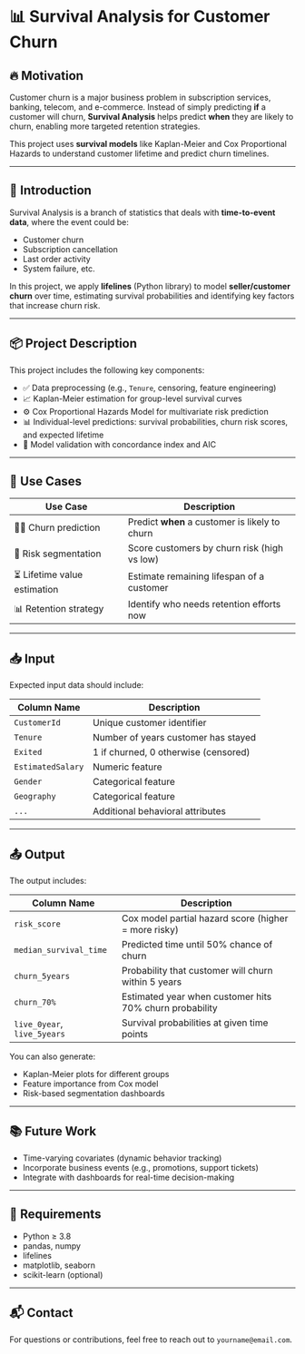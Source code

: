 # 📊 Survival Analysis for Customer Churn

## 🔥 Motivation
Customer churn is a major business problem in subscription services, banking, telecom, and e-commerce. Instead of simply predicting **if** a customer will churn, **Survival Analysis** helps predict **when** they are likely to churn, enabling more targeted retention strategies.

This project uses **survival models** like Kaplan-Meier and Cox Proportional Hazards to understand customer lifetime and predict churn timelines.

---

## 🧠 Introduction

Survival Analysis is a branch of statistics that deals with **time-to-event data**, where the event could be:
- Customer churn
- Subscription cancellation
- Last order activity
- System failure, etc.

In this project, we apply **lifelines** (Python library) to model **seller/customer churn** over time, estimating survival probabilities and identifying key factors that increase churn risk.

---

## 📦 Project Description

This project includes the following key components:

- ✅ Data preprocessing (e.g., `Tenure`, censoring, feature engineering)
- 📈 Kaplan-Meier estimation for group-level survival curves
- ⚙️ Cox Proportional Hazards Model for multivariate risk prediction
- 📊 Individual-level predictions: survival probabilities, churn risk scores, and expected lifetime
- 🧪 Model validation with concordance index and AIC

---

## 💼 Use Cases

| Use Case                        | Description |
|---------------------------------|-------------|
| 🧑‍💼 Churn prediction            | Predict **when** a customer is likely to churn |
| 🧠 Risk segmentation             | Score customers by churn risk (high vs low) |
| ⏳ Lifetime value estimation     | Estimate remaining lifespan of a customer |
| 📊 Retention strategy           | Identify who needs retention efforts now |

---

## 📥 Input

Expected input data should include:

| Column Name         | Description                         |
|---------------------|-------------------------------------|
| `CustomerId`        | Unique customer identifier          |
| `Tenure`            | Number of years customer has stayed |
| `Exited`            | 1 if churned, 0 otherwise (censored)|
| `EstimatedSalary`   | Numeric feature                     |
| `Gender`            | Categorical feature                 |
| `Geography`         | Categorical feature                 |
| `...`               | Additional behavioral attributes    |

---

## 📤 Output

The output includes:

| Column Name            | Description                                             |
|------------------------|---------------------------------------------------------|
| `risk_score`           | Cox model partial hazard score (higher = more risky)    |
| `median_survival_time` | Predicted time until 50% chance of churn                |
| `churn_5years`         | Probability that customer will churn within 5 years     |
| `churn_70%`            | Estimated year when customer hits 70% churn probability |
| `live_0year`, `live_5years` | Survival probabilities at given time points       |

You can also generate:
- Kaplan-Meier plots for different groups
- Feature importance from Cox model
- Risk-based segmentation dashboards

---

## 📚 Future Work
- Time-varying covariates (dynamic behavior tracking)
- Incorporate business events (e.g., promotions, support tickets)
- Integrate with dashboards for real-time decision-making

---

## 🔧 Requirements
- Python ≥ 3.8  
- pandas, numpy  
- lifelines  
- matplotlib, seaborn  
- scikit-learn (optional)

---

## 📬 Contact
For questions or contributions, feel free to reach out to `yourname@email.com`.

